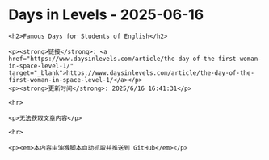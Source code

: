 <!DOCTYPE html>
<html lang="zh-CN">
<head>
    <meta charset="UTF-8">
    <meta name="viewport" content="width=device-width, initial-scale=1.0">
    <title>Famous Days for Students of English</title>
</head>
<body>
    <h1>Days in Levels - 2025-06-16</h1>
    
    <h2>Famous Days for Students of English</h2>
    
    <p><strong>链接</strong>: <a href="https://www.daysinlevels.com/article/the-day-of-the-first-woman-in-space-level-1/" target="_blank">https://www.daysinlevels.com/article/the-day-of-the-first-woman-in-space-level-1/</a></p>
    <p><strong>更新时间</strong>: 2025/6/16 16:41:31</p>
    
    <hr>
    
    <p>无法获取文章内容</p>

    <hr>
    
    <p><em>本内容由油猴脚本自动抓取并推送到 GitHub</em></p>
    
</body>
</html>